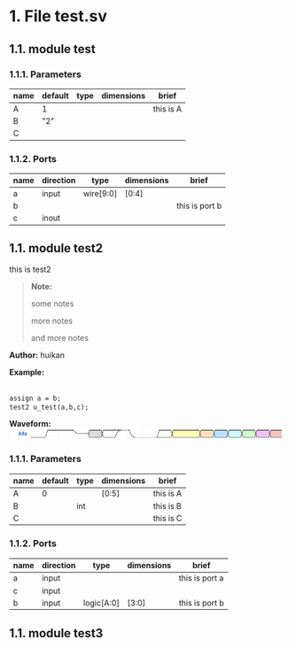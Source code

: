 # 1. File test.sv

## 1.1. module test

### 1.1.1. Parameters

| name | default | type | dimensions | brief |
| ---- | ------- | ---- | ---------- | ----- |
| A | 1 |  |  | this is A |
| B | "2" |  |  |  |
| C |  |  |  |  |

### 1.1.2. Ports

| name | direction | type | dimensions | brief |
| ---- | --------- | ---- | ---------- | ----- |
| a | input | wire[9:0] | [0:4] |  |
| b |  |  |  |  this is port b |
| c | inout |  |  |  |

## 1.1. module test2

this is test2

> **Note:**
>
> some notes
>
> more notes
>
> and more notes
>

**Author:** huikan

**Example:** 
```

assign a = b;
test2 u_test(a,b,c);
```

**Waveform:** ![wave](docgen_wave_11103022529399375368.png)

### 1.1.1. Parameters

| name | default | type | dimensions | brief |
| ---- | ------- | ---- | ---------- | ----- |
| A | 0 |  | [0:5] | this is A |
| B |  | int |  | this is B  |
| C |  |  |  |  this is C |

### 1.1.2. Ports

| name | direction | type | dimensions | brief |
| ---- | --------- | ---- | ---------- | ----- |
| a | input |  |  | this is port a |
| c | input |  |  |  |
| b | input | logic[A:0] | [3:0] |  this is port b |

## 1.1. module test3

